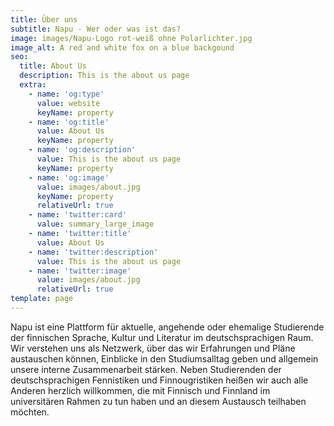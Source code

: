 ```yaml
---
title: Über uns
subtitle: Napu - Wer oder was ist das?
image: images/Napu-Logo rot-weiß ohne Polarlichter.jpg
image_alt: A red and white fox on a blue backgound
seo:
  title: About Us
  description: This is the about us page
  extra:
    - name: 'og:type'
      value: website
      keyName: property
    - name: 'og:title'
      value: About Us
      keyName: property
    - name: 'og:description'
      value: This is the about us page
      keyName: property
    - name: 'og:image'
      value: images/about.jpg
      keyName: property
      relativeUrl: true
    - name: 'twitter:card'
      value: summary_large_image
    - name: 'twitter:title'
      value: About Us
    - name: 'twitter:description'
      value: This is the about us page
    - name: 'twitter:image'
      value: images/about.jpg
      relativeUrl: true
template: page
---
```

Napu ist eine Plattform für aktuelle, angehende oder ehemalige Studierende der finnischen Sprache, Kultur und Literatur im deutschsprachigen Raum. Wir verstehen uns als Netzwerk, über das wir Erfahrungen und Pläne austauschen können, Einblicke in den Studiumsalltag geben und allgemein unsere interne Zusammenarbeit stärken. Neben Studierenden der deutschsprachigen Fennistiken und Finnougristiken heißen wir auch alle Anderen herzlich willkommen, die mit Finnisch und Finnland im universitären Rahmen zu tun haben und an diesem Austausch teilhaben möchten.



